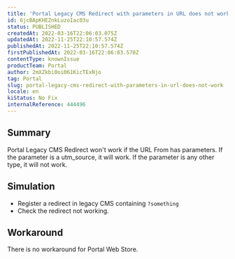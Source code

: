 ```yaml
---
title: 'Portal Legacy CMS Redirect with parameters in URL does not work'
id: 6jcBApKHEZnkLuzoIac03u
status: PUBLISHED
createdAt: 2022-03-16T22:06:03.075Z
updatedAt: 2022-11-25T22:10:57.574Z
publishedAt: 2022-11-25T22:10:57.574Z
firstPublishedAt: 2022-03-16T22:06:03.570Z
contentType: knownIssue
productTeam: Portal
author: 2mXZkbi0oi061KicTExNjo
tag: Portal
slug: portal-legacy-cms-redirect-with-parameters-in-url-does-not-work
locale: en
kiStatus: No Fix
internalReference: 444496
---
```


## Summary


Portal Legacy CMS Redirect won't work if the URL From has parameters. If the parameter is a utm_source, it will work. If the parameter is any other type, it will not work.



## Simulation


- Register a redirect in legacy CMS containing `?something`
- Check the redirect not working.



## Workaround


There is no workaround for Portal Web Store.

